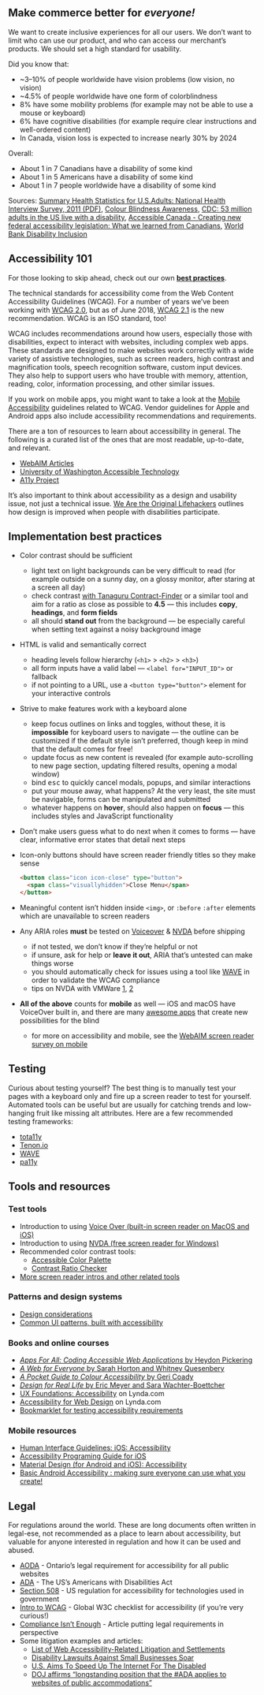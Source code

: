 ## Make commerce better for _everyone!_

We want to create inclusive experiences for all our users. We don’t want to limit who can use our product, and who can access our merchant’s products. We should set a high standard for usability.

Did you know that:

- ~3–10% of people worldwide have vision problems (low vision, no vision)
- ~4.5% of people worldwide have one form of colorblindness
- 8% have some mobility problems (for example may not be able to use a mouse or keyboard)
- 6% have cognitive disabilities (for example require clear instructions and well-ordered content)
- In Canada, vision loss is expected to increase nearly 30% by 2024

Overall:

- About 1 in 7 Canadians have a disability of some kind
- About 1 in 5 Americans have a disability of some kind
- About 1 in 7 people worldwide have a disability of some kind

Sources: [Summary Health Statistics for U.S.Adults: National Health Interview Survey, 2011 (PDF)](https://www.cdc.gov/nchs/data/series/sr_10/sr10_256.pdf), [Colour Blindness Awareness](http://www.colourblindawareness.org/colour-blindness/), [CDC: 53 million adults in the US live with a disability](https://www.cdc.gov/media/releases/2015/p0730-US-disability.html), [Accessible Canada - Creating new federal accessibility legislation: What we learned from Canadians](https://www.canada.ca/en/employment-social-development/programs/planned-accessibility-legislation/reports/consultations-what-we-learned.html#h2.2), [World Bank Disability Inclusion](https://www.worldbank.org/en/topic/disability)

## Accessibility 101

For those looking to skip ahead, check out our own **[best practices](#implementation-best-practices)**.

The technical standards for accessibility come from the Web Content Accessibility Guidelines (WCAG). For a number of years we’ve been working with [WCAG 2.0](https://www.w3.org/TR/WCAG20/), but as of June 2018, [WCAG 2.1](https://www.w3.org/TR/WCAG21/) is the new recommendation. WCAG is an ISO standard, too!

WCAG includes recommendations around how users, especially those with disabilities, expect to interact with websites, including complex web apps. These standards are designed to make websites work correctly with a wide variety of assistive technologies, such as screen readers, high contrast and magnification tools, speech recognition software, custom input devices. They also help to support users who have trouble with memory, attention, reading, color, information processing, and other similar issues.

If you work on mobile apps, you might want to take a look at the [Mobile Accessibility](https://www.w3.org/TR/mobile-accessibility-mapping/) guidelines related to WCAG. Vendor guidelines for Apple and Android apps also include accessibility recommendations and requirements.

There are a ton of resources to learn about accessibility in general. The following is a curated list of
the ones that are most readable, up-to-date, and relevant.

- [WebAIM Articles](https://webaim.org/articles/)
- [University of Washington Accessible Technology](https://www.washington.edu/accessibility/web/)
- [A11y Project](https://a11yproject.com/)

It’s also important to think about accessibility as a design and usability issue, not just a technical issue. [We Are the Original Lifehackers](https://www.nytimes.com/2018/05/30/opinion/disability-design-lifehacks.html) outlines how design is improved when people with disabilities participate.

## Implementation best practices

- Color contrast should be sufficient
  - light text on light backgrounds can be very difficult to read (for example outside on a sunny day, on a glossy monitor, after staring at a screen all day)
  - check contrast [with Tanaguru Contract-Finder](http://contrast-finder.tanaguru.com/) or a similar tool and aim for a ratio as close as possible to **4.5** — this includes **copy**, **headings**, and **form fields**
  - all should **stand out** from the background — be especially careful when setting text against a noisy background image
- HTML is valid and semantically correct
  - heading levels follow hierarchy (`<h1>` > `<h2>` > `<h3>`)
  - all form inputs have a valid label — `<label for="INPUT_ID">` or fallback
  - if not pointing to a URL, use a `<button type="button">` element for your interactive controls
- Strive to make features work with a keyboard alone
  - keep focus outlines on links and toggles, without these, it is **impossible** for keyboard users to navigate — the outline can be customized if the default style isn’t preferred, though keep in mind that the default comes for free!
  - update focus as new content is revealed (for example auto-scrolling to new page section, updating filtered results, opening a modal window)
  - bind <kbd>esc</kbd> to quickly cancel modals, popups, and similar interactions
  - put your mouse away, what happens? At the very least, the site must be navigable, forms can be manipulated and submitted
  - whatever happens on **hover**, should also happen on **focus** — this includes styles and JavaScript functionality
- Don’t make users guess what to do next when it comes to forms — have clear, informative error states that detail next steps
- Icon-only buttons should have screen reader friendly titles so they make sense

  ```html
  <button class="icon icon-close" type="button">
    <span class="visuallyhidden">Close Menu</span>
  </button>
  ```

- Meaningful content isn’t hidden inside `<img>`, or `:before` `:after` elements which are unavailable to screen readers
- Any ARIA roles **must** be tested on [Voiceover](https://gist.github.com/mpiotrowicz/f1cb5e2288386f19f51d) & [NVDA](https://gist.github.com/svinkle/a4efd704837e90adc928) before shipping
  - if not tested, we don’t know if they’re helpful or not
  - if unsure, ask for help or **leave it out**, ARIA that’s untested can make things worse
  - you should automatically check for issues using a tool like [WAVE](https://wave.webaim.org/) in order to validate the WCAG compliance
  - tips on NVDA with VMWare [1](http://www.paciellogroup.com/blog/2013/08/insert-key-usage-in-windows-on-a-mac/), [2](https://www.marcozehe.de/2015/06/07/how-to-map-your-macs-capslock-key-to-a-nvda-or-jaws-key-in-a-windows-virtual-machine/)
- **All of the above** counts for **mobile** as well — iOS and macOS have VoiceOver built in, and there are many [awesome apps](http://www.bemyeyes.org/) that create new possibilities for the blind
  - for more on accessibility and mobile, see the [WebAIM screen reader survey on mobile](http://webaim.org/projects/screenreadersurvey5/#mobile)

## Testing

Curious about testing yourself? The best thing is to manually test your pages with a keyboard only and fire up a screen reader to test for yourself. Automated tools can be useful but are usually for catching trends and low-hanging fruit like missing alt attributes. Here are a few recommended testing frameworks:

- [tota11y](https://khan.github.io/tota11y/)
- [Tenon.io](https://tenon.io)
- [WAVE](https://wave.webaim.org/toolbar/)
- [pa11y](https://github.com/pa11y)

## Tools and resources

### Test tools

- Introduction to using [Voice Over (built-in screen reader on MacOS and iOS)](https://help.apple.com/voiceover/info/guide/10.12/#/vo7e30a848e8)
- Introduction to using [NVDA (free screen reader for Windows)](https://gist.github.com/svinkle/a4efd704837e90adc928)
- Recommended color contrast tools:
  - [Accessible Color Palette](http://colorsafe.co/)
  - [Contrast Ratio Checker](http://leaverou.github.io/contrast-ratio/)
- [More screen reader intros and other related tools](http://a11yproject.com/resources.html)

### Patterns and design systems

- [Design considerations](http://webaim.org/resources/designers/)
- [Common UI patterns, built with accessibility](https://a11yproject.com/patterns)

### Books and online courses

- [_Apps For All: Coding Accessible Web Applications_ by Heydon Pickering](https://shop.smashingmagazine.com/products/apps-for-all)
- [_A Web for Everyone_ by Sarah Horton and Whitney Quesenbery](http://rosenfeldmedia.com/books/a-web-for-everyone/)
- [_A Pocket Guide to Colour Accessibility_ by Geri Coady](http://www.fivesimplesteps.com/products/colour-accessibility)
- [_Design for Real Life_ by Eric Meyer and Sara Wachter-Boettcher](https://abookapart.com/products/accessibility-for-everyone)
- [UX Foundations: Accessibility](https://www.lynda.com/Accessibility-tutorials/Foundations-UX-Accessibility/435008-2.html) on Lynda.com
- [Accessibility for Web Design](https://www.lynda.com/Web-Design-tutorials/Accessibility-Web-Design/606090-2.html) on Lynda.com
- [Bookmarklet for testing accessibility requirements](http://squizlabs.github.io/HTML_CodeSniffer/)

### Mobile resources

- [Human Interface Guidelines: iOS: Accessibility](https://developer.apple.com/design/human-interface-guidelines/ios/app-architecture/accessibility/)
- [Accessibility Programing Guide for iOS](https://developer.apple.com/library/content/documentation/UserExperience/Conceptual/iPhoneAccessibility/Introduction/Introduction.html)
- [Material Design (for Android and iOS): Accessibility](https://material.io/design/usability/accessibility.html)
- [Basic Android Accessibility : making sure everyone can use what you create!](https://codelabs.developers.google.com/codelabs/basic-android-accessibility/index.html?index=..%2F..%2Findex#0)

## Legal

For regulations around the world. These are long documents often written in legal-ese, not recommended as a place to learn about accessibility, but valuable for anyone interested in regulation and how it can be used and abused.

- [AODA](https://www.ontario.ca/page/accessibility-laws) - Ontario’s legal requirement for accessibility for all public websites
- [ADA](https://www.ada.gov/) - The US’s Americans with Disabilities Act
- [Section 508](http://www.section508.gov/) - US regulation for accessibility for technologies used in government
- [Intro to WCAG](http://www.w3.org/WAI/intro/wcag) - Global W3C checklist for accessibility (if you’re very curious!)
- [Compliance Isn’t Enough](http://www.karlgroves.com/2015/01/06/to-hell-with-compliance/) - Article putting legal requirements in perspective
- Some litigation examples and articles:
  - [List of Web Accessibility-Related Litigation and Settlements](http://www.karlgroves.com/2011/11/15/list-of-web-accessibility-related-litigation-and-settlements/)
  - [Disability Lawsuits Against Small Businesses Soar](http://www.wsj.com/articles/disabled-access-new-legal-push-1413411545)
  - [U.S. Aims To Speed Up The Internet For The Disabled](http://www.npr.org/2015/03/07/391435879/u-s-aims-to-speed-up-the-internet-for-the-disabled)
  - [DOJ affirms “longstanding position that the #ADA applies to websites of public accommodations”](https://twitter.com/LFLegal/status/614231627040821248)
